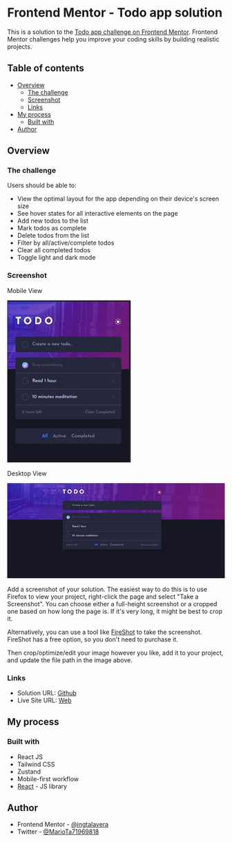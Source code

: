 # Frontend Mentor - Todo app solution

This is a solution to the [Todo app challenge on Frontend Mentor](https://www.frontendmentor.io/challenges/todo-app-Su1_KokOW). Frontend Mentor challenges help you improve your coding skills by building realistic projects. 

## Table of contents

- [Overview](#overview)
  - [The challenge](#the-challenge)
  - [Screenshot](#screenshot)
  - [Links](#links)
- [My process](#my-process)
  - [Built with](#built-with)
- [Author](#author)


## Overview

### The challenge

Users should be able to:

- View the optimal layout for the app depending on their device's screen size
- See hover states for all interactive elements on the page
- Add new todos to the list
- Mark todos as complete
- Delete todos from the list
- Filter by all/active/complete todos
- Clear all completed todos
- Toggle light and dark mode

### Screenshot

Mobile View

![Mobile View](./screenshots/MobileDark.JPG)

Desktop View

![Desktop View](./screenshots/DesktopDark.JPG)

Add a screenshot of your solution. The easiest way to do this is to use Firefox to view your project, right-click the page and select "Take a Screenshot". You can choose either a full-height screenshot or a cropped one based on how long the page is. If it's very long, it might be best to crop it.

Alternatively, you can use a tool like [FireShot](https://getfireshot.com/) to take the screenshot. FireShot has a free option, so you don't need to purchase it. 

Then crop/optimize/edit your image however you like, add it to your project, and update the file path in the image above.

### Links

- Solution URL: [Github](https://github.com/ingtalavera/todo-app)
- Live Site URL: [Web](https://ingtalavera.github.io/todo-app/)

## My process

### Built with

- React JS
- Tailwind CSS
- Zustand
- Mobile-first workflow
- [React](https://reactjs.org/) - JS library


## Author

- Frontend Mentor - [@ingtalavera](https://www.frontendmentor.io/profile/ingtalavera)
- Twitter - [@MarioTa71969818](https://www.twitter.com/MarioTa71969818)
